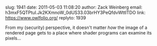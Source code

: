 slug:    1941
date:    2011-05-03 11:08:20
author:  Zack Weinberg
email:   h3mxF5QTPtuI.Jk2KXmnoW_0dUS33.03brHY3PeQfdvWttITDO
link:     https://www.owlfolio.org/
replyto: 1939

From my (security) perspective, it doesn't matter <i>how</i> the image
of a rendered page gets to a place where shader programs can examine
its pixels...

